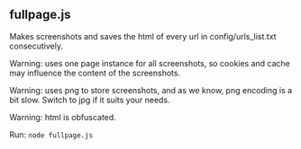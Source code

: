 ## fullpage.js

Makes screenshots and saves the html of every url in config/urls_list.txt consecutively.

Warning: uses one page instance for all screenshots, so cookies and cache may influence the content of the screenshots.

Warning: uses png to store screenshots, and as we know, png encoding is a bit slow. Switch to jpg if it suits your needs.

Warning: html is obfuscated.

Run: ```node fullpage.js```

